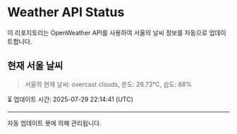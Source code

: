 
# Weather API Status

이 리포지토리는 OpenWeather API를 사용하여 서울의 날씨 정보를 자동으로 업데이트합니다.

## 현재 서울 날씨
> 서울의 현재 날씨: overcast clouds, 온도: 26.73°C, 습도: 88%

⏳ 업데이트 시간: 2025-07-29 22:14:41 (UTC)

---
자동 업데이트 봇에 의해 관리됩니다.
